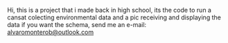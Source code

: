 Hi, this is a project that i made back in high school, its the code to run a cansat colecting environmental data and
a pic receiving and displaying the data
if you want the schema, send me an e-mail: alvaromonterob@outlook.com
